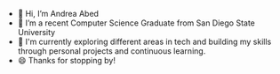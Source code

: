 - 👋 Hi, I’m Andrea Abed
- 🌱 I’m a recent Computer Science Graduate from San Diego State University
- 👀 I'm currently exploring different areas in tech and building my skills through personal projects and continuous learning.
- 😄 Thanks for stopping by!
<!---
abed-andrea/abed-andrea is a ✨ special ✨ repository because its `README.md` (this file) appears on your GitHub profile.
You can click the Preview link to take a look at your changes.
--->
